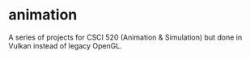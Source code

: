 # animation
A series of projects for CSCI 520 (Animation &amp; Simulation) but done in Vulkan instead of legacy OpenGL.
